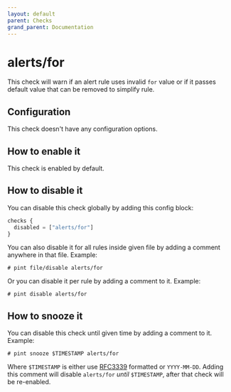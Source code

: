 ```yaml
---
layout: default
parent: Checks
grand_parent: Documentation
---
```


# alerts/for

This check will warn if an alert rule uses invalid `for` value
or if it passes default value that can be removed to simplify rule.

## Configuration

This check doesn't have any configuration options.

## How to enable it

This check is enabled by default.

## How to disable it

You can disable this check globally by adding this config block:

```js
checks {
  disabled = ["alerts/for"]
}
```

You can also disable it for all rules inside given file by adding
a comment anywhere in that file. Example:

`# pint file/disable alerts/for`

Or you can disable it per rule by adding a comment to it. Example:

`# pint disable alerts/for`

## How to snooze it

You can disable this check until given time by adding a comment to it. Example:

`# pint snooze $TIMESTAMP alerts/for`

Where `$TIMESTAMP` is either use [RFC3339](https://www.rfc-editor.org/rfc/rfc3339)
formatted  or `YYYY-MM-DD`.
Adding this comment will disable `alerts/for` *until* `$TIMESTAMP`, after that
check will be re-enabled.
